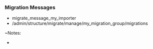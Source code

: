 ### Migration Messages

* migrate_message_my_importer
* /admin/structure/migrate/manage/my_migration_group/migrations

~Notes:

* 
